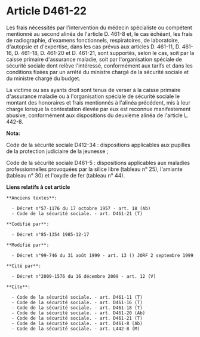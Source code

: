 # Article D461-22

Les frais nécessités par l'intervention du médecin spécialiste ou compétent mentionné au second alinéa de l'article D. 461-8
et, le cas échéant, les frais de radiographie, d'examens fonctionnels, respiratoires, de laboratoire, d'autopsie et
d'expertise, dans les cas prévus aux articles D. 461-11, D. 461-16, D. 461-18, D. 461-20 et D. 461-21, sont supportés, selon
le cas, soit par la caisse primaire d'assurance maladie, soit par l'organisation spéciale de sécurité sociale dont relève
l'intéressé, conformément aux tarifs et dans les conditions fixées par un arrêté du ministre chargé de la sécurité sociale et
du ministre chargé du budget.

La victime ou ses ayants droit sont tenus de verser à la caisse primaire d'assurance maladie ou à l'organisation spéciale de
sécurité sociale le montant des honoraires et frais mentionnés à l'alinéa précédent, mis à leur charge lorsque la
contestation élevée par eux est reconnue manifestement abusive, conformément aux dispositions du deuxième alinéa de l'article
L. 442-8.

**Nota:**

Code de la sécurité sociale D412-34 : dispositions applicables aux pupilles de la protection judiciaire de la jeunesse ; 

Code de la sécurité sociale D461-5 : dispositions applicables aux maladies professionnelles provoquées par la silice libre
(tableau n° 25), l'amiante (tableau n° 30) et l'oxyde de fer (tableau n° 44).

**Liens relatifs à cet article**

	**Anciens textes**:

	  - Décret n°57-1176 du 17 octobre 1957 - art. 18 (Ab)
	  - Code de la sécurité sociale. - art. D461-21 (T)

	**Codifié par**:

	  - Décret n°85-1354 1985-12-17

	**Modifié par**:

	  - Décret n°99-746 du 31 août 1999 - art. 13 () JORF 2 septembre 1999

	**Cité par**:

	  - Décret n°2009-1576 du 16 décembre 2009 - art. 12 (V)

	**Cite**:

	  - Code de la sécurité sociale. - art. D461-11 (T)
	  - Code de la sécurité sociale. - art. D461-16 (T)
	  - Code de la sécurité sociale. - art. D461-18 (T)
	  - Code de la sécurité sociale. - art. D461-20 (Ab)
	  - Code de la sécurité sociale. - art. D461-21 (T)
	  - Code de la sécurité sociale. - art. D461-8 (Ab)
	  - Code de la sécurité sociale. - art. L442-8 (M)
